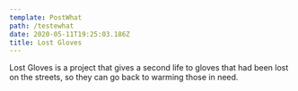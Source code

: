 ```yaml
---
template: PostWhat
path: /testewhat
date: 2020-05-11T19:25:03.186Z
title: Lost Gloves
---
```

Lost Gloves is a project that gives a second life to gloves that had been lost on the streets, so they can go back to warming those in need.